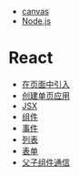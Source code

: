 - <a href="fe/canvas/index.md">canvas</a>
- <a href="fe/node/index.md">Node.js</a>

# React
- <a href="fe/react/在页面中引入.md">在页面中引入</a>
- <a href="fe/react/创建单页应用.md">创建单页应用</a>
- <a href="fe/react/JSX.md">JSX</a>
- <a href="fe/react/组件.md">组件</a>
- <a href="fe/react/事件.md">事件</a>
- <a href="fe/react/列表.md">列表</a>
- <a href="fe/react/表单.md">表单</a>
- <a href="fe/react/父子组件通信.md">父子组件通信</a>
